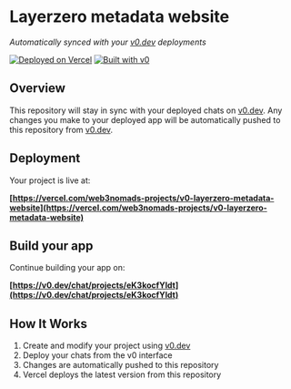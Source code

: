 # Layerzero metadata website

*Automatically synced with your [v0.dev](https://v0.dev) deployments*

[![Deployed on Vercel](https://img.shields.io/badge/Deployed%20on-Vercel-black?style=for-the-badge&logo=vercel)](https://vercel.com/web3nomads-projects/v0-layerzero-metadata-website)
[![Built with v0](https://img.shields.io/badge/Built%20with-v0.dev-black?style=for-the-badge)](https://v0.dev/chat/projects/eK3kocfYIdt)

## Overview

This repository will stay in sync with your deployed chats on [v0.dev](https://v0.dev).
Any changes you make to your deployed app will be automatically pushed to this repository from [v0.dev](https://v0.dev).

## Deployment

Your project is live at:

**[https://vercel.com/web3nomads-projects/v0-layerzero-metadata-website](https://vercel.com/web3nomads-projects/v0-layerzero-metadata-website)**

## Build your app

Continue building your app on:

**[https://v0.dev/chat/projects/eK3kocfYIdt](https://v0.dev/chat/projects/eK3kocfYIdt)**

## How It Works

1. Create and modify your project using [v0.dev](https://v0.dev)
2. Deploy your chats from the v0 interface
3. Changes are automatically pushed to this repository
4. Vercel deploys the latest version from this repository